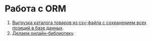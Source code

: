 # Работа с ORM

1. [Выгрузка каталога товаров из csv-файла с сохранением всех позиций в базе данных](./work_with_database).
2. [Делаем онлайн-библиотеку](./models_list_displaying).
